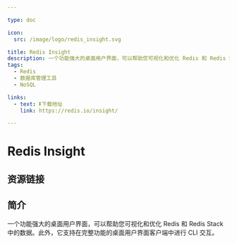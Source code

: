 ```yaml
---

type: doc

icon:
  src: /image/logo/redis_insight.svg

title: Redis Insight
description: 一个功能强大的桌面用户界面，可以帮助您可视化和优化 Redis 和 Redis Stack 中的数据。此外，它支持在完整功能的桌面用户界面客户端中进行 CLI 交互。
tags:
  - Redis
  - 数据库管理工具
  - NoSQL

links:
  - text: ⏬下载地址
    link: https://redis.io/insight/

---
```


<ShowLogo />

# Redis Insight

<ShowTags />

<ShowBreadcrumb />

## 资源链接

<ShowLinks />

## 简介

一个功能强大的桌面用户界面，可以帮助您可视化和优化 Redis 和 Redis Stack 中的数据。此外，它支持在完整功能的桌面用户界面客户端中进行 CLI 交互。
